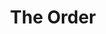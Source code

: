 ---
layout: playlist
title: "The Order"
startDate: 2024
endDate: under development
songs: [
    ghosts-of-failure,
    buried-escalade,
    damp,
    bass-and-piano,
    empty-casino,
    codes-vocal,
    humble,
    cymaprodz,
    summer-snare,
    close-to-damaged,
    baby-defendant,
    own-me,
    rose-colored-doubt,
    # loyal-orchid,
    # i-need-you,
    days-like-that,
    hey,
    eternity,
    blurry-eternity,
    dreams-of-then,
]
---